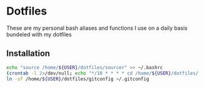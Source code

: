 # Dotfiles
These are my personal bash aliases and functions I use on a daily basis bundeled with my dotfiles

## Installation

```bash
echo "source /home/${USER}/dotfiles/sourcer" >> ~/.bashrc
(crontab -l 2>/dev/null; echo "*/10 * * * * cd /home/${USER}/dotfiles/ && git pull") | crontab -
ln -sf /home/${USER}/dotfiles/gitconfig ~/.gitconfig
```
